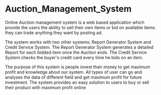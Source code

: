 # Auction_Management_System
Online Auction management system is a web based application which provide the users 
the ability to sell their own items or bid on available items. they can trade anything they want 
by posting ad.

The system works with two other systems; Report Generator System and Credit Service System. 
The Report Generator System generates a detailed Report for each bidded item once the 
Auction ends. The Credit Service System checks the buyer's credit card every time he bids on an 
item.

The purpose of this system is people invest their money to get maximum profit and knowledge 
about our system. All types of user can go and analyses the data of different field and get 
maximum profit for future investment. The system provides an easy solution to users to buy or 
sell their product with maximum profit online

